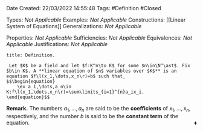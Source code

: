 <br />
<br />

Date Created: 22/03/2022 14:55:48
Tags: #Definition #Closed 

Types: _Not Applicable_
Examples: _Not Applicable_
Constructions: [[Linear System of Equations]]
Generalizations: _Not Applicable_

Properties: _Not Applicable_
Sufficiencies: _Not Applicable_
Equivalences: _Not Applicable_
Justifications: _Not Applicable_

``` ad-Definition
title: Definition.

_Let $K$ be a field and let $f:K^n\to K$ for some $n\in\N^\ast$. Fix $b\in K$. A **linear equation of $n$ variables over $K$** is an equation $f\l(x_1,\dots,x_n\r)=b$ such that_
$$\begin{equation}
    \ex a_1,\dots,a_n\in K:f\l(x_1,\dots,x_n\r)=\sum\limits_{i=1}^{n}a_ix_i.
\end{equation}$$

```

**Remark.** The numbers $a_1,\dots,a_n$ are said to be the **coefficients** of $x_1,\dots,x_n$, respectively, and the number $b$ is said to be the **constant term** of the equation.<span style="float:right;">$\blacklozenge$</span>
